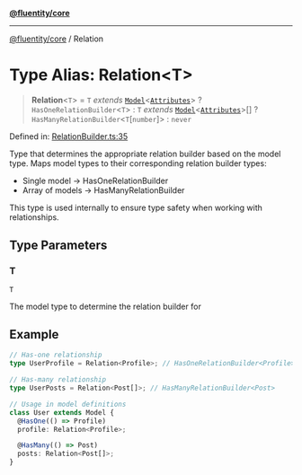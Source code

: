 [**@fluentity/core**](../README.md)

***

[@fluentity/core](../globals.md) / Relation

# Type Alias: Relation\<T\>

> **Relation**\<`T`\> = `T` *extends* [`Model`](../classes/Model.md)\<[`Attributes`](../interfaces/Attributes.md)\> ? `HasOneRelationBuilder`\<`T`\> : `T` *extends* [`Model`](../classes/Model.md)\<[`Attributes`](../interfaces/Attributes.md)\>[] ? `HasManyRelationBuilder`\<`T`\[`number`\]\> : `never`

Defined in: [RelationBuilder.ts:35](https://github.com/cedricpierre/fluentity-core/blob/0bde7ab55f008509f5d7235ad7daff819b6ed269/src/RelationBuilder.ts#L35)

Type that determines the appropriate relation builder based on the model type.
Maps model types to their corresponding relation builder types:
- Single model -> HasOneRelationBuilder
- Array of models -> HasManyRelationBuilder

This type is used internally to ensure type safety when working with relationships.

## Type Parameters

### T

`T`

The model type to determine the relation builder for

## Example

```typescript
// Has-one relationship
type UserProfile = Relation<Profile>; // HasOneRelationBuilder<Profile>

// Has-many relationship
type UserPosts = Relation<Post[]>; // HasManyRelationBuilder<Post>

// Usage in model definitions
class User extends Model {
  @HasOne(() => Profile)
  profile: Relation<Profile>;

  @HasMany(() => Post)
  posts: Relation<Post[]>;
}
```
